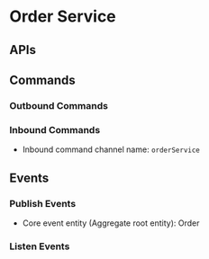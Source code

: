 # Order Service

## APIs

## Commands
### Outbound Commands
### Inbound Commands
- Inbound command channel name: `orderService`

## Events
### Publish Events
- Core event entity (Aggregate root entity): Order 

### Listen Events
